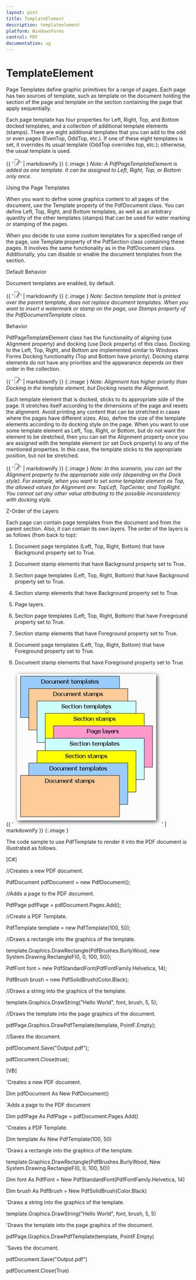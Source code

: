 ```yaml
---
layout: post
title: TemplateElement
description: templateelement
platform: WindowsForms
control: PDF
documentation: ug
---
```


# TemplateElement

Page Templates define graphic primitives for a range of pages. Each page has two sources of template, such as template on the document holding the section of the page and template on the section containing the page that apply sequentially.

Each page template has four properties for Left, Right, Top, and Bottom docked templates, and a collection of additional template elements (stamps). There are eight additional templates that you can add to the odd or even pages (EvenTop, OddTop, etc.). If one of these eight templates is set, it overrides its usual template (OddTop overrides top, etc.); otherwise, the usual template is used. 

{{ '![C:/Users/ApoorvahR/Desktop/Note.png](TemplateElement_images/TemplateElement_img1.png)' | markdownify }}
{:.image }
_Note: A PdfPageTemplateElement is added as one template. It can be assigned to Left, Right, Top, or Bottom only once._ 


Using the Page Templates 

When you want to define some graphics content to all pages of the document, use the Template property of the PdfDocument class. You can define Left, Top, Right, and Bottom templates, as well as an arbitrary quantity of the other templates (stamps) that can be used for water marking or stamping of the pages.

When you decide to use some custom templates for a specified range of the page, use Template property of the PdfSection class containing these pages. It involves the same functionality as in the PdfDocument class. Additionally, you can disable or enable the document templates from the section.

Default Behavior

Document templates are enabled, by default.


{{ '![C:/Users/ApoorvahR/Desktop/Note.png](TemplateElement_images/TemplateElement_img2.png)' | markdownify }}
{:.image }
_Note: Section template that is printed over the parent template, does not replace document templates. When you want to insert a watermark or stamp on the page, use Stamps property of the PdfDocumentTemplate class._ 

Behavior

PdfPageTemplateElement class has the functionality of aligning (use Alignment property) and docking (use Dock property) of this class. Docking to the Left, Top, Right, and Bottom are implemented similar to Windows Forms Docking functionality (Top and Bottom have priority). Docking stamp elements do not have any priorities and the appearance depends on their order in the collection. 

{{ '![C:/Users/ApoorvahR/Desktop/Note.png](TemplateElement_images/TemplateElement_img3.png)' | markdownify }}
{:.image }
_Note: Alignment has higher priority than Docking in the template element, but Docking resets the Alignment._ 


Each template element that is docked, sticks to its appropriate side of the page. It stretches itself according to the dimensions of the page and resets the alignment. Avoid printing any content that can be stretched in cases where the pages have different sizes. Also, define the size of the template elements according to its docking style on the page. When you want to use some template element as Left, Top, Right, or Bottom, but do not want the element to be stretched, then you can set the Alignment property once you are assigned with the template element (or set Dock property) to any of the mentioned properties. In this case, the template sticks to the appropriate position, but not be stretched.

{{ '![C:/Users/ApoorvahR/Desktop/Note.png](TemplateElement_images/TemplateElement_img4.png)' | markdownify }}
{:.image }
_Note: In this scenario, you can set the Alignment property to the appropriate side only (depending on the Dock style). For example, when you want to set some template element as Top, the allowed values for Alignment are: TopLeft, TopCenter, and TopRight. You cannot set any other value attributing to the possible inconsistency with docking style._ 

Z-Order of the Layers

Each page can contain page templates from the document and from the parent section. Also, it can contain its own layers. The order of the layers is as follows (from back to top): 

1.   Document page templates (Left, Top, Right, Bottom) that have Background property set to True.

2.   Document stamp elements that have Background property set to True.

3.   Section page templates (Left, Top, Right, Bottom) that have Background property set to True.

4.   Section stamp elements that have Background property set to True.

5.   Page layers.

6.   Section page templates (Left, Top, Right, Bottom) that have Foreground property set to True.

7.   Section stamp elements that have Foreground property set to True.

8.   Document page templates (Left, Top, Right, Bottom) that have Foreground property set to True.

9.   Document stamp elements that have Foreground property set to True.


{{ '![C:/Users/SURESH/Desktop/UGRevamp/TemplateElement.png](TemplateElement_images/TemplateElement_img5.png)' | markdownify }}
{:.image }


The code sample to use PdfTemplate to render it into the PDF document is illustrated as follows.



[C#]



//Creates a new PDF document.

PdfDocument pdfDocument = new PdfDocument();

//Adds a page to the PDF document.

PdfPage pdfPage = pdfDocument.Pages.Add();

//Create a PDF Template.

PdfTemplate template = new PdfTemplate(100, 50);

//Draws a rectangle into the graphics of the template.

template.Graphics.DrawRectangle(PdfBrushes.BurlyWood, new System.Drawing.RectangleF(0, 0, 100, 50));

PdfFont font = new PdfStandardFont(PdfFontFamily.Helvetica, 14);

PdfBrush brush = new PdfSolidBrush(Color.Black);

//Draws a string into the graphics of the template.

template.Graphics.DrawString("Hello World", font, brush, 5, 5);

//Draws the template into the page graphics of the document.

pdfPage.Graphics.DrawPdfTemplate(template, PointF.Empty);

//Saves the document.

pdfDocument.Save("Output.pdf");

pdfDocument.Close(true);



[VB]



'Creates a new PDF document.

Dim pdfDocument As New PdfDocument()

'Adds a page to the PDF document

Dim pdfPage As PdfPage = pdfDocument.Pages.Add()

'Creates a PDF Template.

Dim template As New PdfTemplate(100, 50)

'Draws a rectangle into the graphics of the template.

template.Graphics.DrawRectangle(PdfBrushes.BurlyWood, New System.Drawing.RectangleF(0, 0, 100, 50))

Dim font As PdfFont = New PdfStandardFont(PdfFontFamily.Helvetica, 14)

Dim brush As PdfBrush = New PdfSolidBrush(Color.Black)

'Draws a string into the graphics of the template.

template.Graphics.DrawString("Hello World", font, brush, 5, 5)

'Draws the template into the page graphics of the document.

pdfPage.Graphics.DrawPdfTemplate(template, PointF.Empty)

'Saves the document.

pdfDocument.Save("Output.pdf")

pdfDocument.Close(True)



